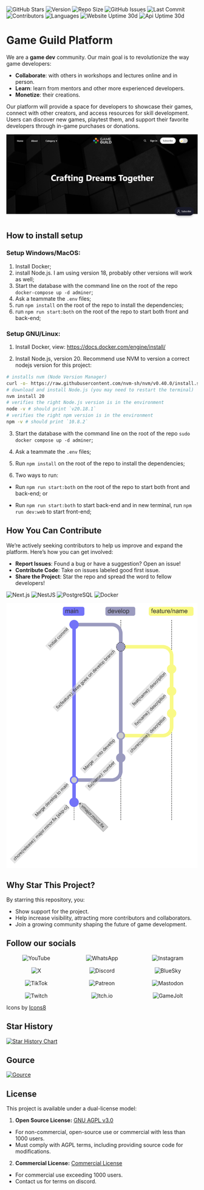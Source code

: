 ![GitHub Stars](https://img.shields.io/github/stars/gameguild-gg/website?style=social)
![Version](https://img.shields.io/github/package-json/v/gameguild-gg/website)
![Repo Size](https://img.shields.io/github/repo-size/gameguild-gg/website)
![GitHub Issues](https://img.shields.io/github/issues/gameguild-gg/website)
![Last Commit](https://img.shields.io/github/last-commit/gameguild-gg/website)
![Contributors](https://img.shields.io/github/contributors/gameguild-gg/website)
![Languages](https://img.shields.io/github/languages/top/gameguild-gg/website)
![Website Uptime 30d](https://status.gameguild.gg/api/badge/1/uptime/720?label=Uptime%20Web%20(30d))
![Api Uptime 30d](https://status.gameguild.gg/api/badge/3/uptime/720?label=Uptime%20Api%20(30d))

# Game Guild Platform

We are a **game dev** community.
Our main goal is to revolutionize the way game developers:

- **Collaborate**: with others in workshops and lectures online and in person.
- **Learn**: learn from mentors and other more experienced developers.
- **Monetize**: their creations.

Our platform will provide a space for developers to showcase their games, connect with other creators, and access
resources for skill development. Users can discover new games, playtest them, and support their favorite developers
through in-game purchases or donations.

![screenshot](documentation/Page1.png)

## How to install setup

### Setup Windows/MacOS:

1. Install Docker;
2. install Node.js. I am using version 18, probably other versions will work as well;
3. Start the database with the command line on the root of the repo `docker-compose up -d adminer`;
4. Ask a teammate the `.env` files;
5. run `npm install` on the root of the repo to install the dependencies;
6. run `npm run start:both` on the root of the repo to start both front and back-end;

### Setup GNU/Linux:

1. Install Docker, view: https://docs.docker.com/engine/install/

2. Install Node.js, version 20. Recommend use NVM to version a correct nodejs version for this project:

```bash
# installs nvm (Node Version Manager)
curl -o- https://raw.githubusercontent.com/nvm-sh/nvm/v0.40.0/install.sh | bash
# download and install Node.js (you may need to restart the terminal)
nvm install 20
# verifies the right Node.js version is in the environment
node -v # should print `v20.18.1`
# verifies the right npm version is in the environment
npm -v # should print `10.8.2`
```

3. Start the database with the command line on the root of the repo `sudo docker compose up -d adminer`;
4. Ask a teammate the `.env` files;
5. Run `npm install` on the root of the repo to install the dependencies;

6. Two ways to run:

- Run `npm run start:both` on the root of the repo to start both front and back-end; or

- Run `npm run start:both` to start back-end and in new terminal, run `npm run dev:web` to start front-end;

## How You Can Contribute

We’re actively seeking contributors to help us improve and expand the platform. Here’s how you can get involved:

- **Report Issues**: Found a bug or have a suggestion? Open an issue!
- **Contribute Code**: Take on issues labeled good first issue.
- **Share the Project**: Star the repo and spread the word to fellow developers!

![Next.js](https://img.shields.io/badge/Next.js-000000?style=for-the-badge&logo=nextdotjs&logoColor=white)
![NestJS](https://img.shields.io/badge/NestJS-E0234E?style=for-the-badge&logo=nestjs&logoColor=white)
![PostgreSQL](https://img.shields.io/badge/PostgreSQL-316192?style=for-the-badge&logo=postgresql&logoColor=white)
![Docker](https://img.shields.io/badge/Docker-2496ED?style=for-the-badge&logo=docker&logoColor=white)

![gitflow.png](documentation/gitflow.png)

## Why Star This Project?

By starring this repository, you:

- Show support for the project.
- Help increase visibility, attracting more contributors and collaborators.
- Join a growing community shaping the future of game development.

## Follow our socials

<div style="display: grid; gap: 16px; grid-template-columns: repeat(3, 1fr); text-align: center;">
  <!-- YouTube -->
  <a href="https://www.youtube.com/@AwesomeGamedevGuild" target="_blank" style="text-decoration: none; margin: 0 15px;">
    <img style="width: 64px;" src="https://img.icons8.com/color/48/000000/youtube-play.png" alt="YouTube" style="vertical-align: middle;"/>
  </a>
  <!-- WhatsApp -->
  <a href="https://chat.whatsapp.com/CAboWKtosP673f9EkzxKNb" target="_blank" style="text-decoration: none; margin: 0 15px;">
    <img style="width: 64px;" src="https://img.icons8.com/color/48/000000/whatsapp.png" alt="WhatsApp" style="vertical-align: middle;"/>
  </a>
  <!-- Instagram -->
  <a href="" target="_blank" style="text-decoration: none; margin: 0 15px;">
    <img style="width: 64px;" src="https://img.icons8.com/?size=100&id=zezJrErrmcwx&format=png&color=000000" alt="Instagram" style="vertical-align: middle;"/>
  </a>
  <!-- Facebook -->
  <!-- <a href="https://x.com/GameGuildDev" target="_blank" style="text-decoration: none; margin: 0 15px;">
    <img style="width: 64px;" src="https://img.icons8.com/?size=100&id=13912&format=png&color=000000" alt="Facebook" style="vertical-align: middle;"/>
  </a> -->
  <!-- LinkedIn -->
  <!-- <a href="https://x.com/GameGuildDev" target="_blank" style="text-decoration: none; margin: 0 15px;">
    <img style="width: 64px;" src="https://img.icons8.com/?size=100&id=8808&format=png&color=000000" alt="LinkedIn" style="vertical-align: middle;"/>
  </a> -->
  <!-- X -->
  <a href="https://x.com/GameGuildDev" target="_blank" style="text-decoration: none; margin: 0 15px;">
    <img style="width: 64px;" src="https://img.icons8.com/?size=100&id=phOKFKYpe00C&format=png&color=000000" alt="X" style="vertical-align: middle;"/>
  </a>
  <!-- Threads -->
  <!-- <a href="" target="_blank" style="text-decoration: none; margin: 0 15px;">
    <img style="width: 64px;" src="https://img.icons8.com/?size=100&id=oykyblY20T6o&format=png&color=000000" alt="Threads" style="vertical-align: middle;"/>
  </a> -->
  <!-- Discord -->
  <a href="https://discord.com/invite/9CdJeQ2XKB?ref=gameguild.gg" target="_blank" style="text-decoration: none; margin: 0 15px;">
    <img style="width: 64px;" src="https://img.icons8.com/color/48/000000/discord-logo.png" alt="Discord" style="vertical-align: middle;"/>
  </a>
  <!-- BlueSky -->
  <a href="https://bsky.app/profile/gameguild.bsky.social" target="_blank" style="text-decoration: none; margin: 0 15px;">
    <img style="width: 64px;" src="https://img.icons8.com/?size=100&id=3ovMFy5JDSWq&format=png&color=000000" alt="BlueSky" style="vertical-align: middle;"/>
  </a>
  <!-- TikTok -->
  <a href="https://www.tiktok.com/@awesomegameguild" target="_blank" style="text-decoration: none; margin: 0 15px;">
    <img style="width: 64px;" src="https://img.icons8.com/?size=100&id=3veRWJpxPPDH&format=png&color=000000" alt="TikTok" style="vertical-align: middle;"/>
  </a>
  <!-- Patreon -->
  <a href="https://mastodon.social/@gameguild" target="_blank" style="text-decoration: none; margin: 0 15px;">
    <img style="width: 64px;" src="https://img.icons8.com/?size=100&id=I49RSKuKXYoP&format=png&color=000000" alt="Patreon" style="vertical-align: middle;"/>
  </a>
  <!-- Mastodon -->
  <a href="https://mastodon.social/@gameguild" target="_blank" style="text-decoration: none; margin: 0 15px;">
    <img style="width: 64px;" src="https://img.icons8.com/?size=100&id=SjG6BzZwdP2-&format=png&color=000000" alt="Mastodon" style="vertical-align: middle;"/>
  </a>
  <!-- Twitch -->
  <a href="https://www.twitch.tv/awesomegamedevguild" target="_blank" style="text-decoration: none; margin: 0 15px;">
    <img style="width: 64px;" src="https://img.icons8.com/?size=100&id=MFZCdvQbJtV1&format=png&color=000000" alt="Twitch" style="vertical-align: middle;"/>
  </a>
  <!-- Itch.io -->
  <a href="http://gameguild.itch.io/" target="_blank" style="text-decoration: none; margin: 0 15px;">
    <img style="width: 64px;" src="https://img.icons8.com/?size=100&id=XrWrgAx9pAYM&format=png&color=000000" alt="Itch.io" style="vertical-align: middle;"/>
  </a>
  <!-- GameJolt -->
  <a href="https://gamejolt.com/@GameGuild" target="_blank" style="text-decoration: none; margin: 0 15px;">
    <img style="width: 64px;" src="https://img.icons8.com/?size=100&id=QxjoLwAXiCXT&format=png&color=000000" alt="GameJolt" style="vertical-align: middle;"/>
  </a>
</div>

Icons by [Icons8](https://icons8.com/)

## Star History

[![Star History Chart](https://api.star-history.com/svg?repos=gameguild-gg/website&type=Date)](https://star-history.com/#gameguild-gg/website&Date)

## Gource

[![Gource](https://gameguild-gg.github.io/website/gource.gif)](https://gameguild-gg.github.io/website/gource.mp4)

## License

This project is available under a dual-license model:

1. **Open Source License:** [GNU AGPL v3.0](./LICENSE)
  - For non-commercial, open-source use or commercial with less than 1000 users.
  - Must comply with AGPL terms, including providing source code for modifications.

2. **Commercial License:** [Commercial License](old/COMMERCIAL_LICENSE.md)
  - For commercial use exceeding 1000 users.
  - Contact us for terms on discord.
 
